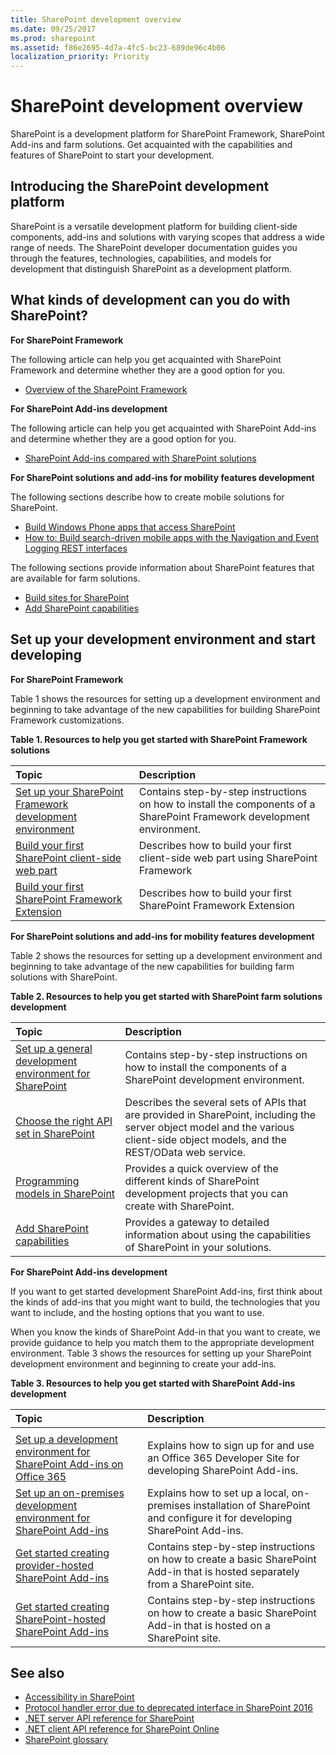 ```yaml
---
title: SharePoint development overview
ms.date: 09/25/2017
ms.prod: sharepoint
ms.assetid: f86e2695-4d7a-4fc5-bc23-689de96c4b06
localization_priority: Priority
---
```


# SharePoint development overview

SharePoint is a development platform for SharePoint Framework, SharePoint Add-ins and farm solutions. Get acquainted with the capabilities and features of SharePoint to start your development.

## Introducing the SharePoint development platform
<a name="bk_introduction"> </a>

SharePoint is a versatile development platform for building client-side components, add-ins and solutions with varying scopes that address a wide range of needs. The SharePoint developer documentation guides you through the features, technologies, capabilities, and models for development that distinguish SharePoint as a development platform.

## What kinds of development can you do with SharePoint?
<a name="bk_whatkinds"> </a>

**For SharePoint Framework**

The following article can help you get acquainted with SharePoint Framework and determine whether they are a good option for you.

- [Overview of the SharePoint Framework](https://docs.microsoft.com/sharepoint/dev/spfx/sharepoint-framework-overview)

**For SharePoint Add-ins development**

The following article can help you get acquainted with SharePoint Add-ins and determine whether they are a good option for you.

- [SharePoint Add-ins compared with SharePoint solutions](sharepoint-add-ins-compared-with-sharepoint-solutions.md)

**For SharePoint solutions and add-ins for mobility features development**

The following sections describe how to create mobile solutions for SharePoint.

- [Build Windows Phone apps that access SharePoint](build-windows-phone-apps-that-access-sharepoint.md)
- [How to: Build search-driven mobile apps with the Navigation and Event Logging REST interfaces](how-to-build-search-driven-mobile-apps-with-the-navigation-and-event-logging-res.md)
  
The following sections provide information about SharePoint features that are available for farm solutions. 

- [Build sites for SharePoint](build-sites-for-sharepoint.md)
- [Add SharePoint capabilities](add-sharepoint-capabilities.md)

## Set up your development environment and start developing
<a name="bk_getstarted"> </a>


**For SharePoint Framework**
  
Table 1 shows the resources for setting up a development environment and beginning to take advantage of the new capabilities for building SharePoint Framework customizations.

**Table 1. Resources to help you get started with SharePoint Framework solutions**

|**Topic**|**Description**|
|:-----|:-----|
| [Set up your SharePoint Framework development environment](https://docs.microsoft.com/sharepoint/dev/spfx/set-up-your-development-environment) <br/> |Contains step-by-step instructions on how to install the components of a SharePoint Framework development environment.  <br/> |
| [Build your first SharePoint client-side web part](https://docs.microsoft.com/sharepoint/dev/spfx/web-parts/get-started/build-a-hello-world-web-part) <br/> | Describes how to build your first client-side web part using SharePoint Framework <br/> |
| [Build your first SharePoint Framework Extension](https://docs.microsoft.com/sharepoint/dev/spfx/extensions/get-started/build-a-hello-world-extension) <br/> | Describes how to build your first SharePoint Framework Extension  <br/> |


**For SharePoint solutions and add-ins for mobility features development**
  
Table 2 shows the resources for setting up a development environment and beginning to take advantage of the new capabilities for building farm solutions with SharePoint.

**Table 2. Resources to help you get started with SharePoint farm solutions development**

|**Topic**|**Description**|
|:-----|:-----|
| [Set up a general development environment for SharePoint](set-up-a-general-development-environment-for-sharepoint.md) <br/> |Contains step-by-step instructions on how to install the components of a SharePoint development environment.  <br/> |
| [Choose the right API set in SharePoint](choose-the-right-api-set-in-sharepoint.md) <br/> |Describes the several sets of APIs that are provided in SharePoint, including the server object model and the various client-side object models, and the REST/OData web service.  <br/> |
| [Programming models in SharePoint](programming-models-in-sharepoint.md) <br/> |Provides a quick overview of the different kinds of SharePoint development projects that you can create with SharePoint.  <br/> |
| [Add SharePoint capabilities](add-sharepoint-capabilities.md) <br/> |Provides a gateway to detailed information about using the capabilities of SharePoint in your solutions.  <br/> |

**For SharePoint Add-ins development**
  
If you want to get started development SharePoint Add-ins, first think about the kinds of add-ins that you might want to build, the technologies that you want to include, and the hosting options that you want to use. 
  
When you know the kinds of SharePoint Add-in that you want to create, we provide guidance to help you match them to the appropriate development environment. Table 3 shows the resources for setting up your SharePoint development environment and beginning to create your add-ins.

**Table 3. Resources to help you get started with SharePoint Add-ins development**

|**Topic**|**Description**|
|:-----|:-----|
|||
| [Set up a development environment for SharePoint Add-ins on Office 365](https://docs.microsoft.com/sharepoint/dev/sp-add-ins/set-up-a-development-environment-for-sharepoint-add-ins-on-office-365) <br/> |Explains how to sign up for and use an Office 365 Developer Site for developing SharePoint Add-ins.  <br/> |
| [Set up an on-premises development environment for SharePoint Add-ins](https://docs.microsoft.com/sharepoint/dev/sp-add-ins/set-up-an-on-premises-development-environment-for-sharepoint-add-ins) <br/> |Explains how to set up a local, on-premises installation of SharePoint and configure it for developing SharePoint Add-ins.  <br/> |
| [Get started creating provider-hosted SharePoint Add-ins](https://docs.microsoft.com/sharepoint/dev/sp-add-ins/get-started-creating-provider-hosted-sharepoint-add-ins) <br/> |Contains step-by-step instructions on how to create a basic SharePoint Add-in that is hosted separately from a SharePoint site.  <br/> |
| [Get started creating SharePoint-hosted SharePoint Add-ins](https://docs.microsoft.com/sharepoint/dev/sp-add-ins/get-started-creating-sharepoint-hosted-sharepoint-add-ins) <br/> |Contains step-by-step instructions on how to create a basic SharePoint Add-in that is hosted on a SharePoint site.  <br/> |

## See also

- [Accessibility in SharePoint](accessibility-in-sharepoint.md)
- [Protocol handler error due to deprecated interface in SharePoint 2016](protocol-handler-error-due-to-deprecated-interface-in-sharepoint-2016.md)
- [.NET server API reference for SharePoint](http://msdn.microsoft.com/library/fb8a82f1-9239-49ae-89f3-ce1385fb28b5%28Office.15%29.aspx)
- [.NET client API reference for SharePoint Online](http://msdn.microsoft.com/library/88e5e1b9-eab2-4f3b-a3f2-75c96b86f1f4%28Office.15%29.aspx)
- [SharePoint glossary](sharepoint-glossary.md) 
